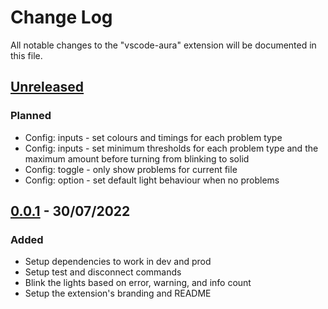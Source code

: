 # Change Log

All notable changes to the "vscode-aura" extension will be documented in this file.

## [Unreleased]

### Planned

- Config: inputs - set colours and timings for each problem type
- Config: inputs - set minimum thresholds for each problem type and the maximum amount before turning from blinking to solid
- Config: toggle - only show problems for current file
- Config: option - set default light behaviour when no problems

## [0.0.1] - 30/07/2022

### Added

- Setup dependencies to work in dev and prod
- Setup test and disconnect commands
- Blink the lights based on error, warning, and info count
- Setup the extension's branding and README

[Unreleased]: https://github.com/obfuscatedgenerated/vscode-aura/compare/v0.0.1...HEAD
[0.0.1]: https://github.com/obfuscatedgenerated/vscode-aura/releases/tag/v0.0.1